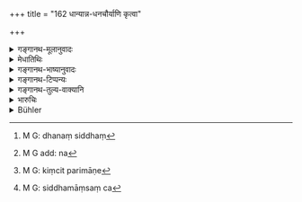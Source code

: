 +++
title = "162 धान्यान्न-धनचौर्याणि कृत्वा"

+++

<details><summary>गङ्गानथ-मूलानुवादः</summary>

If a chief of twice-born men intentionally commits theft of grains, cooked food and wealth, from the house of a caste-fellow, he becomes pure by performing the Kṛcchra for one year.—(162)
</details>

<details><summary>मेधातिथिः</summary>

**द्विजोत्तम**ग्रहणं प्रदर्शनार्थं क्षत्रियादीनाम् अपि । द्विजोत्तमशब्दसंनिपाताच् च **स्वजातीयगृहाद्** इति ब्राह्मणगृहाद् विज्ञायते । तेनैतद् उक्तं भवति । सर्व एव वर्णा ब्राह्मणगृहात् धनं हृत्वा **कृच्छ्राब्देन** शुध्येयुः । **धन**ग्रहणात् सर्वस्मिन् धने सिद्धे[^२५६] **धान्यान्न**ग्रहणं सद्धान्यार्थम् । अल्पसाराणाम् अन्यं विधिं वक्ष्यति । अतः सारभूतप्रधानद्रव्यापहरण इदं विज्ञायते । 


[^२५६]:
     M G: dhanaṃ siddhaṃ

- <u>तेषां</u>[^२५७] हि परस्परद्रव्यापहरणे ब्राह्मणस्य तदीयधनापहारे कतरत् प्रायश्चित्तम् ।


[^२५७]:
     M G add: na

- <u>उच्यते</u> । हिंसाप्रायश्चित्तवत् तुर्याष्टमादिभागकल्पना कर्तव्या । क्षत्रियस्य धने त्रीन्, वैश्यस्य सार्धम्, शूद्रस्य द्वाविंशतिरात्रं वा । 

- कियत्परिमाणे[^२५८] धान्ये ऽपहृते ।


[^२५८]:
     M G: kiṃcit parimāṇe

- दशभ्यः कुम्भेभ्यः किंचिदूने, महत्त्वात् प्रायश्चित्तस्य । धनम् आप्य् एवं कालं न कल्पनेति विज्ञेयम् । 

- **कामाद्** इति श्लोकपूरणम् । न ह्य् अकामस्य परधनहरणसंभवः । **धान्यं** व्रीह्यादि तद् एवापहृतम् । **अन्नं** सिद्धम्[^२५९] । धान्यादीनां प्रत्येकं हरणे त्र्यब्दं कृच्छ्रम् । 


[^२५९]:
     M G: siddhamāṃsaṃ ca

- <u>केचिच्</u> च समुदायहरणे प्रायश्चित्तम् इच्छन्ति, गरीयो ह्य् एतत् ॥ ११.१६२ ॥
</details>

<details><summary>गङ्गानथ-भाष्यानुवादः</summary>

‘*Chief of twice-born men*’— This is only illustrative; it includes the
Kṣatriya and the rest also; but inasmuch as the text has used the term
‘*chief of twice-born men*,’ the phrase ‘*from the house of a
caste-fellow*’ is understood to signify *from the house of a Brāhmaṇa*.
Hence the meaning comes to be this:—‘Men of all castes, on stealing
wealth from the house of a Brāhmaṇa, would become pure by performing the
*Kṛcchra* for one year.’

The term ‘*wealth*’ including all kinds of property, ‘grains’ and
‘cooked food’ have been specially mentioned, for the purpose of
indicating the better quality of grains; as for the stealing of grains
of inferior quality, another expiation is going to be prescribed; from
which it follows that what is here laid down applies to the stealing of
the more important varieties of grains of superior quality.

“From among the various castes, if the Brāhmaṇa steals the property of
other castes, what shall be the expiation?”

It shall be computed at the ‘fourth,’ the ‘eighth’ and other parts of
what is here prescribed; just as we have found in the ease of murder
(sec. 127). That is, when the Brāhmaṇa steals the property of a
Kṣatriya, he shall perforin the Kṛcchra or three months; in the case of
the property of a Vaiśya, for a month and a half, and in that of a
Śūdra, for twenty-two days.

“What is the quantity of grains, the stealing of which would make one
liable to the said expiation?”

More than,—or even a little less than—ten jarfuls. That such is the
meaning is indicated by the heaviness of the expiation prescribed.

A similar computation may he made in regard to ‘*wealth*’ also.

‘*Intentionally*.’— This is added only for the purpose of filling up the
verse; as there can be no *unintentional* stealing of what belongs to
another.

‘*Grains*’—Vrīhi and the rest,

‘*Cooked food*’—grains and meat

When every one of the three tilings is stolen, the *Kṛcchra* should be
performed for three years.

Some people take the expiation here laid down as meant for the stealing
of all the three things mentioned, on the ground that it is a very heavy
one.—(162)
</details>

<details><summary>गङ्गानथ-टिप्पन्यः</summary>

This verse is quoted in *Mitākṣarā* (3. 265);—in *Madanapārijāta* (p.
874), which adds the following notes:—‘*Dhana*’ stands for valuables
other than gold,—‘*dvijottama*,’ Brāhmaṇa,—his ‘*svajāti*’ is
Brāhmaṇa;—this refers to cases where the Brāhmaṇa has stolen;—in
*Parāśaramādhava* (Prāyaścitta p. 427);—and in *Prāyaścittaviveka* (p.
342), which explains ‘*anna*’ as *cooked* food, and ‘*dhana*’ as cattle.
</details>

<details><summary>गङ्गानथ-तुल्य-वाक्यानि</summary>

*Āpastamba* (1.25.10).—‘Those who have committed theft of gold, or drunk
wine, or had connection with a *guru’s* wife,—hut not those who have
slain a Brāhmaṇa,—shall eat, every fourth meal-time, a little food,
bathe at the time of the three libations, passing the day standing and
the night sitting. After the lapse of three years, they throw off their
guilt.’

*Viṣṇu* (52.5).—‘He who steals grains or valuable objects must perform
the *Kṛcchra* for a year.’
</details>

<details><summary>भारुचिः</summary>

**धान्यं** व्रीह्यादि । **अन्नं** तद् एव संस्कृतं भोजनीयम् । **धनं** सुवर्णम् अन्यद् [वा] वस्त्रादि । **धन**शब्देनैव च सर्वगृहीतत्वाद् धान्यादिनिदेशो गोबलीवर्दवद् एव । एतद् उक्तं भवति, "यत् किंचिद् अपहत्या" इति । **कामाद्** इति चाविवक्षितम् एव । न ह्य् अन्यत्र विनियोगो ऽस्ति, यथा सुरापानप्रायश्चित्ते । **द्विजोत्तम**शब्दस् च ब्राह्मणनिर्देशार्थः, अपिशब्दश् चात्र सामर्थ्याल् लुप्तनिर्देशो द्रष्टव्यः, ब्राह्मणो ऽपि ब्राह्मणगृहाद् अपहृत्येत्य् अर्थः । एवं च सति दण्डेनापूपो व्याख्यात इति । क्षत्रियादीनाम् अप्य् एतत् प्रायश्चित्तं भवति । इतरथा हि स्वजातीयगृहाद् इति क्षत्रियादीनां क्षत्रियादिगृहेभ्य एवैतत् प्रायश्चित्तं स्यात्, ब्राह्मणगृहात् तु सामान्यविहितं प्रायश्चित्तं चान्द्रायणादि स्यात् । न चैतद् इष्टम्, महत्त्वात् कृच्छ्राब्दप्रायस्चित्तस्य । तस्माद् इदं प्रायश्चित्तं सर्वेषाम् एव ब्राह्मणादीनां ब्राह्मणस्वहरणे स्यत्, ब्रह्महत्या प्रायस्चित्तवत् । एवम् इतरत्रापि विज्ञेयम् ॥ ११.१६१ ॥
</details>

<details><summary>Bühler</summary>

163	The chief of the twice-born, having voluntarily stolen (valuable) property, grain, or cooked food, from the house of a caste-fellow, is purified by performing Krikkhra (penances) during a whole year.
</details>
